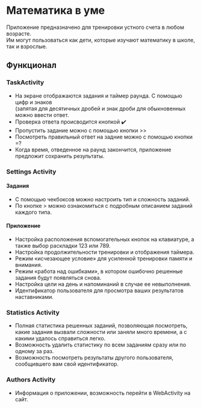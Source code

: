# Математика в уме
Приложение предназначено для тренировки устного счета в любом возрасте. <br>
Им могут пользоваться как дети, которые изучают математику в школе, так и взрослые.
## Функционал
### TaskActivity 
- На экране отображаются задания и таймер раунда. С помощью цифр и знаков <br>
(запятая для десятичных дробей и знак дроби для обыкновенных можно ввести ответ.
- Проверка ответа происводится кнопкой :heavy_check_mark:
- Пропустить задание можно с помощью кнопки >>
- Посмотреть правильный ответ на задние можно с помощью кнопки =?
- Когда время, отведенное на раунд закончится, приложение предложит сохранить результаты.

### Settings Activity
#### Задания
- С помощью чекбоксов можно настроить тип и сложность заданий.
- По кнопке > можно ознакомиться с подробным описанием заданий каждого типа.
#### Приложение
- Настройка расположения вспомогательных кнопок на клавиатуре, а также выбор раскладки 123 или 789.
- Настройка продолжительности тренировки и отображения таймера.
- Режим «исчезающее условие» для усиленной тренировки памяти и внимания.
- Режим «работа над ошибками», в котором ошибочно решенные задания будут появляться снова.
- Настройка цели на день и напоминаний в случае ее невыполнения.
- Идентификатор пользователя для просмотра ваших результатов наставниками.

### Statistics Activity
- Полная статистика решенных заданий, позволяющая посмотреть,<br> 
какие задания вызвали сложности или заняли много времени, а с какими удалось справиться легко.
- Возможность удалить статистику по всем заданиям сразу или по одному за раз.
- Возможность посмотреть результаты другого пользователя, сообщившего вам свой идентификатор.

### Authors Activity
- Информация о приложении, возможность перейти в WebActivity на сайт.
